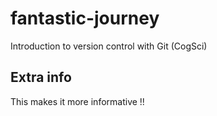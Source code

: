 # fantastic-journey
Introduction to version control with Git (CogSci)

## Extra info
This makes it more informative !!

